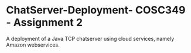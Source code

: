 # ChatServer-Deployment- COSC349 - Assignment 2
A deployment of a Java TCP chatserver using cloud services, namely Amazon webservices.
